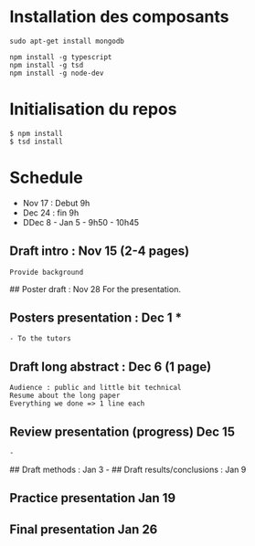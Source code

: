 # Installation des composants
```
sudo apt-get install mongodb

npm install -g typescript
npm install -g tsd
npm install -g node-dev 
```

# Initialisation du repos
```
$ npm install
$ tsd install
```

# Schedule
- Nov 17 : Debut 9h
- Dec 24 : fin 9h
- DDec 8 - Jan 5 - 9h50 - 10h45

## Draft intro :                   Nov 15          (2-4 pages)
    Provide background
## Poster draft :                  Nov 28
    For the presentation.
## Posters presentation :          Dec 1            *
    - To the tutors
## Draft long abstract :           Dec 6           (1 page)
    Audience : public and little bit technical 
    Resume about the long paper
    Everything we done => 1 line each
## Review presentation (progress)  Dec 15
    -
## Draft methods :                 Jan 3
    -
## Draft results/conclusions :     Jan 9

## Practice presentation           Jan 19

## Final presentation              Jan 26